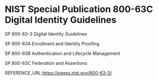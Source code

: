 # NIST Special Publication 800-63C Digital Identity Guidelines

SP 800-63-3 Digital Identity Guidelines

SP 800-63A Enrollment and Identity Proofing

SP 800-63B Authentication and Lifecycle Management

SP 800-63C Federation and Assertions

REFERENCE_URL:https://pages.nist.gov/800-63-3/
